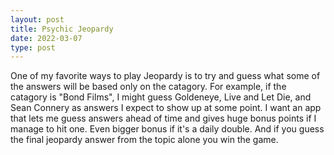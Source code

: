 ```yaml
---
layout: post
title: Psychic Jeopardy
date: 2022-03-07
type: post
---
```


One of my favorite ways to play Jeopardy is to try and guess what some of the answers will be based only on the catagory. For example, if the catagory is "Bond Films", I might guess Goldeneye, Live and Let Die, and Sean Connery as answers I expect to show up at some point. I want an app that lets me guess answers ahead of time and gives huge bonus points if I manage to hit one. Even bigger bonus if it's a daily double. And if you guess the final jeopardy answer from the topic alone you win the game.
